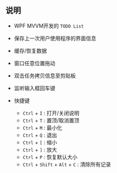 ﻿## 说明

- WPF MVVM开发的 `TODO List`
- 保存上一次用户使用程序的界面信息
- 缓存/恢复数据

- 窗口任意位置拖动
- 双击任务拷贝信息至剪贴板
- 监听输入框回车键

- 快捷键
	- `Ctrl` + `I` : 打开/关闭说明
	- `Ctrl` + `T` : 置顶/取消置顶
	- `Ctrl` + `M` : 最小化
	- `Ctrl` + `Q` : 退出
	- `Ctrl` + `[` : 缩小
	- `Ctrl` + `]` : 放大
	- `Ctrl` + `P` : 恢复默认大小
	- `Ctrl` + `Shift` + `Alt` + `C` : 清除所有记录